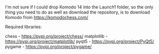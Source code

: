 I'm not sure if I could drop Komodo 14 into the Launch1 folder, so the only thing you need to do as well as download the repository, is to download Komodo from https://komodochess.com/


Required libraries:

chess - https://pypi.org/project/chess/
matplotlib - https://pypi.org/project/matplotlib/
pyqt5 - https://pypi.org/project/PyQt5/
pygame - https://pypi.org/project/pygame/
